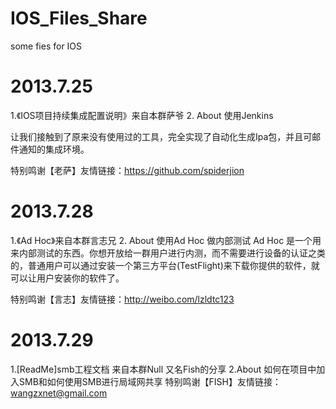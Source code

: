 IOS_Files_Share
===============

some fies for IOS

2013.7.25
===============
1.《IOS项目持续集成配置说明》来自本群萨爷
2. About 使用Jenkins

让我们接触到了原来没有使用过的工具，完全实现了自动化生成Ipa包，并且可邮件通知的集成环境。

特别鸣谢【老萨】友情链接：https://github.com/spiderjion

2013.7.28
===============
1.《Ad Hoc》来自本群言志兄
2. About 使用Ad Hoc 做内部测试
Ad Hoc 是一个用来内部测试的东西。你想开放给一群用户进行内测，而不需要进行设备的认证之类的，普通用户可以通过安装一个第三方平台(TestFlight)来下载你提供的软件，就可以让用户安装你的软件了。

特别鸣谢【言志】友情链接：http://weibo.com/lzldtc123


2013.7.29
===============
1.[ReadMe]smb工程文档 来自本群Null 又名Fish的分享
2.About 如何在项目中加入SMB和如何使用SMB进行局域网共享
特别鸣谢【FISH】友情链接：wangzxnet@gmail.com


